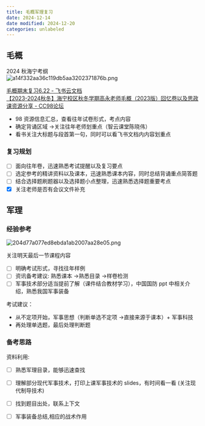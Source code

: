 ```yaml
---
title: 毛概军理复习
date: 2024-12-14
date modified: 2024-12-20
categories: unlabeled
---
```


## 毛概

2024 秋海宁考纲  
![a14f332aa36c119db5aa3202371876b.png](https://s2.loli.net/2024/12/18/Q1XDTVbmZ5uPWq3.png)

[‌​​​​​⁠⁠​‬‌‬‌‌﻿‬﻿​​‬​⁠​‬​⁠‬​‍​​​​‌​﻿​‌‬‌​⁠‌​​​​​‍​毛概期末复习6.22 - 飞书云文档](https://gi7cake7hk2.feishu.cn/docx/NoTPdE0qZoKazcxKfwtcuLegnKg)  
[【2023-2024秋冬】海宁校区秋冬学期高永老师毛概（2023版）回忆卷以及思政课资源分享 - CC98论坛](https://www.cc98.org/topic/5792733)
- 98 资源信息汇总，查看往年试卷形式，考点内容
- 确定背诵区域 ->关注往年老师划重点（智云课堂陈晓伟）
- 看书关注大标题与段首第一句，同时可以看飞书文档内内容划重点

### 复习规划

- [ ] 面向往年卷，迅速熟悉考试提醒以及复习要点
- [ ] 选定参考的精讲资料以及课本，迅速熟悉课本内容，同时总结背诵重点简答题
- [ ] 结合选择题刷题器以及选择题小点整理，迅速熟悉选择题重要考点
- [x] 关注老师是否有会议文件补充

## 军理

### 经验参考

![204d77a077ed8ebda1ab2007aa28e05.png](https://s2.loli.net/2024/12/18/IoLTHNZ3wivOfeC.png)


关注明天最后一节课程内容
- [ ] 明确考试形式，寻找往年样例
- [ ] 资讯备考建议: 熟悉课本 ->熟悉目录 ->样卷检测
- [ ] 军事技术部分适当提前了解（课件结合教材学习），中国国防 ppt 中相关介绍，熟悉我国军事装备

考试建议：
- 从不定项开始，军事思想（判断单选不定项 ->直接来源于课本）+ 军事科技
- 再处理单选题，最后处理判断题

### 备考思路

资料利用:
- [ ] 熟悉军理目录，能够迅速查找
- [ ] 理解部分现代军事技术，打印上课军事技术的 slides，有时间看一看 (关注现代制导技术)
- [ ] 找到题目出处，联系上下文
- [ ] 军事装备总结,相应的战术作用



